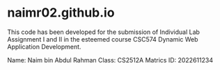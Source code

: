 # naimr02.github.io

This code has been developed for the submission of Individual Lab Assignment I and II in the esteemed course CSC574 Dynamic Web Application Development.

Name: Naim bin Abdul Rahman
Class: CS2512A
Matrics ID: 2022611234
